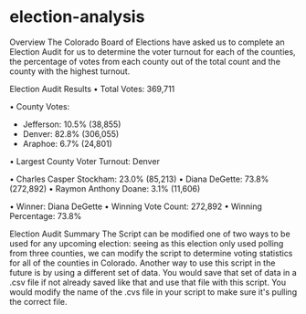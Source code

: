 # election-analysis

Overview
The Colorado Board of Elections have asked us to complete an Election Audit for us to determine the voter turnout for each of the counties, the percentage of votes from each county out of the total count and the county with the highest turnout. 

Election Audit Results
•	Total Votes: 369,711

•	County Votes:
  -	Jefferson: 10.5% (38,855)
  -	Denver: 82.8% (306,055)
  -	Araphoe: 6.7% (24,801)

•	Largest County Voter Turnout: Denver

•	Charles Casper Stockham: 23.0% (85,213)
•	Diana DeGette: 73.8% (272,892)
•	Raymon Anthony Doane: 3.1% (11,606)

•	Winner: Diana DeGette
•	Winning Vote Count: 272,892
•	Winning Percentage: 73.8%

Election Audit Summary
The Script can be modified one of two ways to be used for any upcoming election: seeing as this election only used polling from three counties, we can modify the script to determine voting statistics for all of the counties in Colorado. Another way to use this script in the future is by using a different set of data. You would save that set of data in a .csv file if not already saved like that and use that file with this script. You would modify the name of the .cvs file in your script to make sure it's pulling the correct file. 
